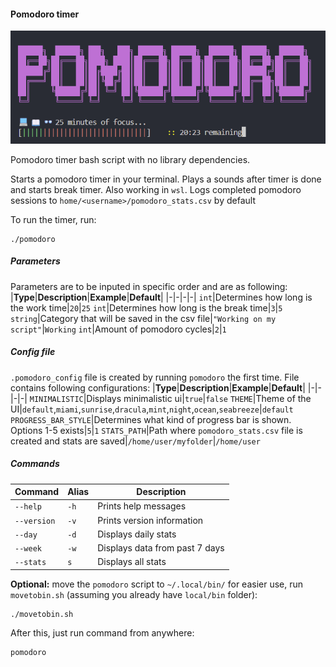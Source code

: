 #### Pomodoro timer
![pomodoro.png](./pomodoro.png)

Pomodoro timer bash script with no library dependencies.

Starts a pomodoro timer in your terminal. Plays a sounds after timer is done and starts break timer. Also working in `wsl`.
Logs completed pomodoro sessions to `home/<username>/pomodoro_stats.csv` by default

To run the timer, run:
```shell
./pomodoro
```

##### Parameters
Parameters are to be inputed in specific order and are as following:
|**Type**|**Description**|**Example**|**Default**|
|-|-|-|-|
`int`|Determines how long is the work time|`20`|`25`
`int`|Determines how long is the break time|`3`|`5`
`string`|Category that will be saved in the csv file|`"Working on my script"`|`Working`
`int`|Amount of pomodoro cycles|`2`|`1`

##### Config file
`.pomodoro_config` file is created by running `pomodoro` the first time. File contains following configurations:
|**Type**|**Description**|**Example**|**Default**|
|-|-|-|-|
`MINIMALISTIC`|Displays minimalistic ui|`true`|`false`
`THEME`|Theme of the UI|`default`,`miami`,`sunrise`,`dracula`,`mint`,`night`,`ocean`,`seabreeze`|`default`
`PROGRESS_BAR_STYLE`|Determines what kind of progress bar is shown. Options 1-5 exists|`5`|`1`
`STATS_PATH`|Path where `pomodoro_stats.csv` file is created and stats are saved|`/home/user/myfolder`|`/home/user`


##### Commands
|**Command**|**Alias**|**Description**|
|-|-|-|
`--help`|`-h`|Prints help messages
`--version`|`-v`|Prints version information
`--day`|`-d`|Displays daily stats
`--week`|`-w`|Displays data from past 7 days
`--stats`|`s`|Displays all stats

**Optional:** move the `pomodoro` script to `~/.local/bin/` for easier use, run `movetobin.sh` (assuming you already have `local/bin` folder):

```shell
./movetobin.sh
```

After this, just run command from anywhere:
```shell
pomodoro
```

